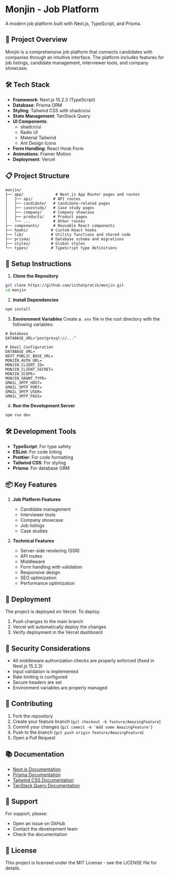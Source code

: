 # Monjin - Job Platform

A modern job platform built with Next.js, TypeScript, and Prisma.

## 🚀 Project Overview

Monjin is a comprehensive job platform that connects candidates with companies through an intuitive interface. The platform includes features for job listings, candidate management, interviewer tools, and company showcase.

## 🛠️ Tech Stack

- **Framework**: Next.js 15.2.3 (TypeScript)
- **Database**: Prisma ORM
- **Styling**: Tailwind CSS with shadcn/ui
- **State Management**: TanStack Query
- **UI Components**: 
  - shadcn/ui
  - Radix UI
  - Material Tailwind
  - Ant Design Icons
- **Form Handling**: React Hook Form
- **Animations**: Framer Motion
- **Deployment**: Vercel

## 📋 Project Structure

```
monjin/
├── app/              # Next.js App Router pages and routes
│   ├── api/         # API routes
│   ├── candidate/   # Candidate-related pages
│   ├── casestudy/   # Case study pages
│   ├── company/     # Company showcase
│   ├── products/    # Product pages
│   └── ...          # Other routes
├── components/      # Reusable React components
├── hooks/          # Custom React hooks
├── lib/            # Utility functions and shared code
├── prisma/         # Database schema and migrations
├── styles/         # Global styles
└── types/          # TypeScript type definitions
```

## 🔧 Setup Instructions

1. **Clone the Repository**
```bash
git clone https://github.com/isthatpratik/monjin.git
cd monjin
```

2. **Install Dependencies**
```bash
npm install
```

3. **Environment Variables**
Create a `.env` file in the root directory with the following variables:
```
# Database
DATABASE_URL="postgresql://..."

# Email Configuration
DATABASE_URL=
NEXT_PUBLIC_BASE_URL=
MONJIN_AUTH_URL=
MONJIN_CLIENT_ID=
MONJIN_CLIENT_SECRET=
MONJIN_SCOPE=
MONJIN_GRANT_TYPE=
GMAIL_SMTP_HOST=
GMAIL_SMTP_PORT=
GMAIL_SMTP_USER=
GMAIL_SMTP_PASS=
```

4. **Run the Development Server**
```bash
npm run dev
```

## 🛠️ Development Tools

- **TypeScript**: For type safety
- **ESLint**: For code linting
- **Prettier**: For code formatting
- **Tailwind CSS**: For styling
- **Prisma**: For database ORM

## 📦 Key Features

1. **Job Platform Features**
   - Candidate management
   - Interviewer tools
   - Company showcase
   - Job listings
   - Case studies

2. **Technical Features**
   - Server-side rendering (SSR)
   - API routes
   - Middleware
   - Form handling with validation
   - Responsive design
   - SEO optimization
   - Performance optimization

## 🚀 Deployment

The project is deployed on Vercel. To deploy:

1. Push changes to the main branch
2. Vercel will automatically deploy the changes
3. Verify deployment in the Vercel dashboard

## 🔐 Security Considerations

- All middleware authorization checks are properly enforced (fixed in Next.js 15.2.3)
- Input validation is implemented
- Rate limiting is configured
- Secure headers are set
- Environment variables are properly managed

## 📝 Contributing

1. Fork the repository
2. Create your feature branch (`git checkout -b feature/AmazingFeature`)
3. Commit your changes (`git commit -m 'Add some AmazingFeature'`)
4. Push to the branch (`git push origin feature/AmazingFeature`)
5. Open a Pull Request

## 📚 Documentation

- [Next.js Documentation](https://next.js.org/docs)
- [Prisma Documentation](https://www.prisma.io/docs)
- [Tailwind CSS Documentation](https://tailwindcss.com/docs)
- [TanStack Query Documentation](https://tanstack.com/query/latest/docs/react/overview)

## 🤝 Support

For support, please:
- Open an issue on GitHub
- Contact the development team
- Check the documentation

## 📄 License

This project is licensed under the MIT License - see the LICENSE file for details.
